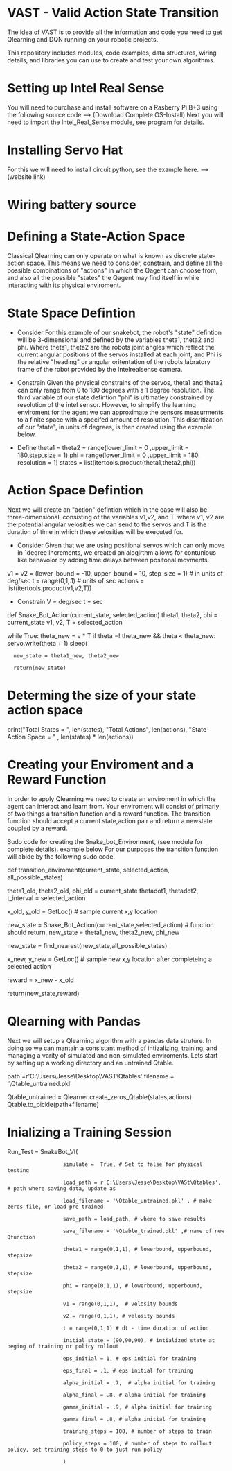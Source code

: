 # VAST - Valid Action State Transition


The idea of VAST is to provide all the information and code you need to get Qlearning and DQN running on your robotic projects.

This repository includes modules, code examples, data structures, wiring details, and libraries you can use to create and test your own algorithms.

# Setting up Intel Real Sense
You will need to purchase and install software on a Rasberry Pi B+3 using the following source code --> (Download Complete OS-Install) 
Next you will need to import the Intel_Real_Sense module, see program for details. 


# Installing Servo Hat
For this we will need to install circuit python, see the example here. --> (website link)

# Wiring battery source



# Defining a State-Action Space
Classical Qlearning can only operate on what is known as discrete state-action space. This means we need to consider, constrain, and define all the possible combinations of "actions" in which the Qagent can choose from, and also all the possible "states" the Qagent may find itself in while interacting with its physical enviroment.


# State Space Defintion
- Consider 
For this example of our snakebot, the robot's "state" defintion will be 3-dimensional and defined by the variables theta1, theta2 and phi. Where theta1, theta2 are the robots joint angles which reflect the current angular positions of the servos installed at each joint, and Phi is the relative "heading" or angular oritentation of the robots labratory frame of the robot provided by the Intelrealsense camera. 

- Constrain
Given the physical constrains of the servos, theta1 and theta2 can only range from 0 to 180 degrees with a 1 degree resolution.
The third variable of our state defintion "phi" is ultimatley constrained by resolution of the intel sensor. However, to simplify the learning enviroment for the agent we can approximate the sensors measurments to a finite space with a specifed amount of resolution.
This discritization of our "state", in units of degrees, is then created using the example below. 

- Define
theta1 = theta2 = range(lower_limit = 0 ,upper_limit = 180,step_size = 1) 
phi = range(lower_limit = 0 ,upper_limit = 180, resolution = 1) 
states = list(itertools.product(theta1,theta2,phi))

# Action Space Defintion
Next we will create an "action" defintion which in the case will also be three-dimensional, consisting of the variables v1,v2, and T.
where v1, v2 are the potential angular velosities we can send to the servos and T is the duration of time in which these velosities will be executed for. 

- Consider 
Given that we are using positional servos which can only move in 1degree increments, we created an alogirthm allows for contunious like behavoior by adding time delays between positonal movments.

v1 = v2 = (lower_bound = -10, upper_bound = 10, step_size = 1) # in units of deg/sec
t = range(0,1,.1) # units of sec
actions = list(itertools.product(v1,v2,T))

- Constrain
V = deg/sec
t = sec

def Snake_Bot_Action(current_state, selected_action)
  theta1, theta2, phi = current_state
  v1, v2, T = selected_action
  
  while True:
    theta_new = v * T
    if theta =! theta_new && theta < theta_new:
      servo.write(theta + 1)
      sleep(
      
      new_state = theta1_new, theta2_new
      
      return(new_state)
      
# Determing the size of your state action space

print("Total States = ", len(states), "Total Actions", len(actions), "State-Action Space = " , len(states) * len(actions))
 
 
   
# Creating your Enviroment and a Reward Function
In order to apply Qlearning we need to create an enviroment in which the agent can interact and learn from.
Your enviroment will consist of primarly of two things a transition function and a reward function.
The transition function should accept a current state,action pair and return a newstate coupled by a reward. 

Sudo code for creating the Snake_bot_Environment, (see module for complete details). example below For our purposes the transition function will abide by the following sudo code.

def transition_enviroment(current_state, selected_action, all_possible_states)
  
  theta1_old, theta2_old, phi_old = current_state 
  thetadot1, thetadot2, t_interval = selected_action
  
  x_old, y_old = GetLoc() # sample current x,y location 
  
  new_state  = Snake_Bot_Action(current_state,selected_action) # function should return, new_state =  theta1_new, theta2_new, phi_new
 
  new_state = find_nearest(new_state,all_possible_states)  
  
  x_new, y_new = GetLoc() # sample new x,y location after completeing a selected action
  
  reward = x_new - x_old
 
  return(new_state,reward)



# Qlearning with Pandas 
Next we will setup a Qlearning algorithm with a pandas data struture. In doing so we can mantain a consistant method of intizalizing, training, and managing a varity of simulated and non-simulated enviroments. Lets start by setting up a working directory and an untrained Qtable.

path =r'C:\Users\Jesse\Desktop\VAST\Qtables' 
filename = '\Qtable_untrained.pkl'

Qtable_untrained = Qlearner.create_zeros_Qtable(states,actions)
Qtable.to_pickle(path+filename) 


# Inializing a Training Session

Run_Test = SnakeBot_VI(

                      simulate =  True, # Set to false for physical testing
                      
                      load_path = r'C:\Users\Jesse\Desktop\VASt\Qtables', # path where saving data, update as 
                      
                      load_filename = '\Qtable_untrained.pkl' , # make zeros file, or load pre trained
                      
                      save_path = load_path, # where to save results
                      
                      save_filename = '\Qtable_trained.pkl' ,# name of new Qfunction
                      
                      theta1 = range(0,1,1), # lowerbound, upperbound, stepsize
                      
                      theta2 = range(0,1,1), # lowerbound, upperbound, stepsize
                      
                      phi = range(0,1,1), # lowerbound, upperbound, stepsize
                      
                      v1 = range(0,1,1),  # velosity bounds
                      
                      v2 = range(0,1,1), # velosity bounds
                      
                      t = range(0,1,1) # dt - time duration of action
                      
                      initial_state = (90,90,90), # intialized state at beging of training or policy rollout
                      
                      eps_initial = 1, # eps initial for training
                      
                      eps_final = .1, # eps initial for training
                      
                      alpha_initial = .7,  # alpha initial for training
                      
                      alpha_final = .8, # alpha initial for training
                      
                      gamma_initial = .9, # alpha initial for training
                      
                      gamma_final = .8, # alpha initial for training
                      
                      training_steps = 100, # number of steps to train
                      
                      policy_steps = 100, # number of steps to rollout policy, set training steps to 0 to just run policy
                      
                      )


